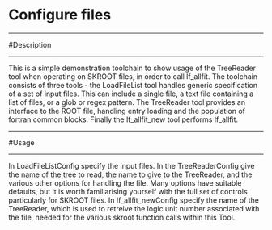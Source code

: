 # Configure files

***********************
#Description
**********************

This is a simple demonstration toolchain to show usage of the TreeReader tool when operating on SKROOT files, in order to call lf_allfit.
The toolchain consists of three tools - the LoadFileList tool handles generic specification of a set of input files. This can include a single file, a text file containing a list of files, or a glob or regex pattern. The TreeReader tool provides an interface to the ROOT file, handling entry loading and the population of fortran common blocks. Finally the lf_allfit_new tool performs lf_allfit.

************************
#Usage
************************

In LoadFileListConfig specify the input files. In the TreeReaderConfig give the name of the tree to read, the name to give to the TreeReader, and the various other options for handling the file. Many options have suitable defaults, but it is worth familiarising yourself with the full set of controls particularly for SKROOT files. In lf_allfit_newConfig specify the name of the TreeReader, which is used to retreive the logic unit number associated with the file, needed for the various skroot function calls within this Tool.
